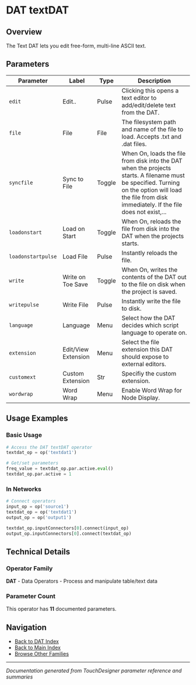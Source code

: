 # DAT textDAT

## Overview

The Text DAT lets you edit free-form, multi-line ASCII text.

## Parameters

| Parameter | Label | Type | Description |
|-----------|-------|------|-------------|
| `edit` | Edit.. | Pulse | Clicking this opens a text editor to add/edit/delete text from the DAT. |
| `file` | File | File | The filesystem path and name of the file to load. Accepts .txt and .dat files. |
| `syncfile` | Sync to File | Toggle | When On, loads the file from disk into the DAT when the projects starts.  A filename must be specified.  Turning on the option will load the file from disk immediately.  If the file does not exist,... |
| `loadonstart` | Load on Start | Toggle | When On, reloads the file from disk into the DAT when the projects starts. |
| `loadonstartpulse` | Load File | Pulse | Instantly reloads the file. |
| `write` | Write on Toe Save | Toggle | When On, writes the contents of the DAT out to the file on disk when the project is saved. |
| `writepulse` | Write File | Pulse | Instantly write the file to disk. |
| `language` | Language | Menu | Select how the DAT decides which script language to operate on. |
| `extension` | Edit/View Extension | Menu | Select the file extension this DAT should expose to external editors. |
| `customext` | Custom Extension | Str | Specifiy the custom extension. |
| `wordwrap` | Word Wrap | Menu | Enable Word Wrap for Node Display. |

## Usage Examples

### Basic Usage

```python
# Access the DAT textDAT operator
textdat_op = op('textdat1')

# Get/set parameters
freq_value = textdat_op.par.active.eval()
textdat_op.par.active = 1
```

### In Networks

```python
# Connect operators
input_op = op('source1')
textdat_op = op('textdat1')
output_op = op('output1')

textdat_op.inputConnectors[0].connect(input_op)
output_op.inputConnectors[0].connect(textdat_op)
```

## Technical Details

### Operator Family

**DAT** - Data Operators - Process and manipulate table/text data

### Parameter Count

This operator has **11** documented parameters.

## Navigation

- [Back to DAT Index](../DAT/DAT_INDEX.md)
- [Back to Main Index](../OPERATORS_INDEX.md)
- [Browse Other Families](../OPERATORS_INDEX.md#quick-navigation)

---
*Documentation generated from TouchDesigner parameter reference and summaries*
